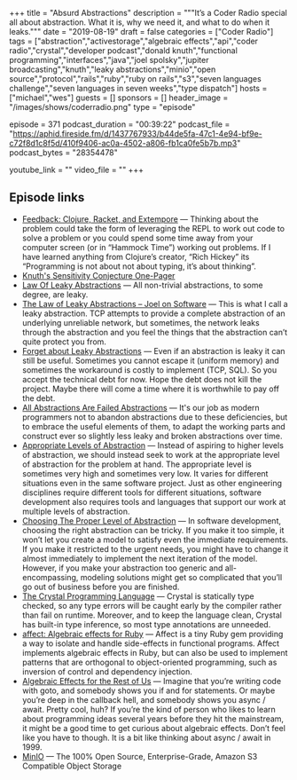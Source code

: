 +++
title = "Absurd Abstractions"
description = """It’s a Coder Radio special all about abstraction. What it is, why we need it, and what to do when it leaks."""
date = "2019-08-19"
draft = false
categories = ["Coder Radio"]
tags = ["abstraction","activestorage","algebraic effects","api","coder radio","crystal","developer podcast","donald knuth","functional programming","interfaces","java","joel spolsky","jupiter broadcasting","knuth","leaky abstractions","minio","open source","protocol","rails","ruby","ruby on rails","s3","seven languages challenge","seven languages in seven weeks","type dispatch"]
hosts = ["michael","wes"]
guests = []
sponsors = []
header_image = "/images/shows/coderradio.png"
type = "episode"

episode = 371
podcast_duration = "00:39:22"
podcast_file = "https://aphid.fireside.fm/d/1437767933/b44de5fa-47c1-4e94-bf9e-c72f8d1c8f5d/410f9406-ac0a-4502-a806-fb1ca0fe5b7b.mp3"
podcast_bytes = "28354478"

youtube_link = ""
video_file = ""
+++

## Episode links

  * [Feedback: Clojure, Racket, and Extempore](https://slexy.org/view/s21wfCUdFs "Feedback: Clojure, Racket, and Extempore") — Thinking about the problem could take the form of leveraging the REPL to work out code to solve a problem or you could spend some time away from your computer screen (or in “Hammock Time”) working out problems. If I have learned anything from Clojure’s creator, “Rich Hickey” its “Programming is not about not about typing, it’s about thinking”.
  * [Knuth's Sensitivity Conjecture One-Pager](https://www.cs.stanford.edu/~knuth/papers/huang.pdf "Knuth's Sensitivity Conjecture One-Pager")
  * [Law Of Leaky Abstractions](http://www.principles-wiki.net/principles:law_of_leaky_abstractions "Law Of Leaky Abstractions") — All non-trivial abstractions, to some degree, are leaky.
  * [The Law of Leaky Abstractions – Joel on Software](https://www.joelonsoftware.com/2002/11/11/the-law-of-leaky-abstractions/ "The Law of Leaky Abstractions – Joel on Software") — This is what I call a leaky abstraction. TCP attempts to provide a complete abstraction of an underlying unreliable network, but sometimes, the network leaks through the abstraction and you feel the things that the abstraction can’t quite protect you from.
  * [Forget about Leaky Abstractions](http://beza1e1.tuxen.de/leaky_abstractions.html "Forget about Leaky Abstractions") — Even if an abstraction is leaky it can still be useful. Sometimes you cannot escape it (uniform memory) and sometimes the workaround is costly to implement (TCP, SQL). So you accept the technical debt for now. Hope the debt does not kill the project. Maybe there will come a time where it is worthwhile to pay off the debt.
  * [All Abstractions Are Failed Abstractions](https://blog.codinghorror.com/all-abstractions-are-failed-abstractions/ "All Abstractions Are Failed Abstractions") — It's our job as modern programmers not to abandon abstractions due to these deficiencies, but to embrace the useful elements of them, to adapt the working parts and construct ever so slightly less leaky and broken abstractions over time.
  * [Appropriate Levels of Abstraction](https://www.intentsoft.com/appropriate_lev-2/ "Appropriate Levels of Abstraction") — Instead of aspiring to higher levels of abstraction, we should instead seek to work at the appropriate level of abstraction for the problem at hand. The appropriate level is sometimes very high and sometimes very low. It varies for different situations even in the same software project. Just as other engineering disciplines require different tools for different situations, software development also requires tools and languages that support our work at multiple levels of abstraction. 
  * [Choosing The Proper Level of Abstraction](https://www.coderhood.com/choosing-the-proper-level-of-abstraction/ "Choosing The Proper Level of Abstraction") — In software development, choosing the right abstraction can be tricky. If you make it too simple, it won’t let you create a model to satisfy even the immediate requirements. If you make it restricted to the urgent needs, you might have to change it almost immediately to implement the next iteration of the model. However, if you make your abstraction too generic and all-encompassing, modeling solutions might get so complicated that you’ll go out of business before you are finished. 
  * [The Crystal Programming Language](https://crystal-lang.org/ "The Crystal Programming Language") — Crystal is statically type checked, so any type errors will be caught early by the compiler rather than fail on runtime. Moreover, and to keep the language clean, Crystal has built-in type inference, so most type annotations are unneeded. 
  * [affect: Algebraic effects for Ruby](https://github.com/digital-fabric/affect "affect: Algebraic effects for Ruby") — Affect is a tiny Ruby gem providing a way to isolate and handle side-effects in functional programs. Affect implements algebraic effects in Ruby, but can also be used to implement patterns that are orthogonal to object-oriented programming, such as inversion of control and dependency injection. 
  * [Algebraic Effects for the Rest of Us](https://overreacted.io/algebraic-effects-for-the-rest-of-us/ "Algebraic Effects for the Rest of Us") — Imagine that you’re writing code with goto, and somebody shows you if and for statements. Or maybe you’re deep in the callback hell, and somebody shows you async / await. Pretty cool, huh? If you’re the kind of person who likes to learn about programming ideas several years before they hit the mainstream, it might be a good time to get curious about algebraic effects. Don’t feel like you have to though. It is a bit like thinking about async / await in 1999.
  * [MinIO](https://min.io/index.html "MinIO") — The 100% Open Source, Enterprise-Grade, Amazon S3 Compatible Object Storage

